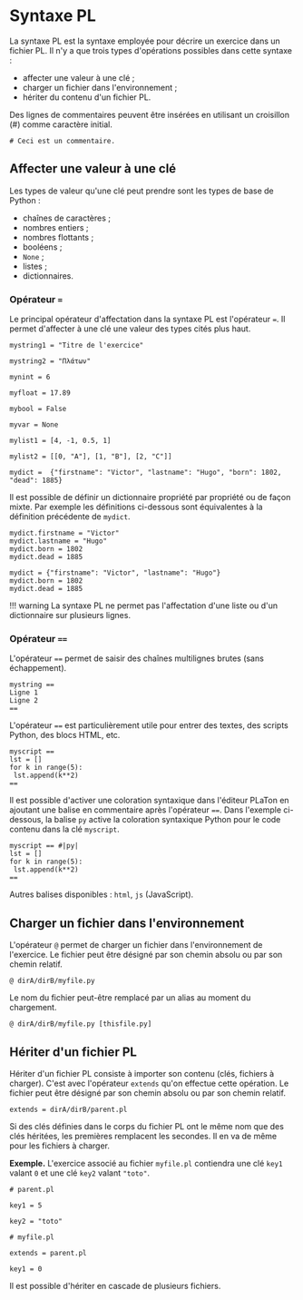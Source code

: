 # Syntaxe PL

La syntaxe PL est la syntaxe employée pour décrire un exercice dans un fichier PL. Il n'y a que trois types d'opérations possibles dans cette syntaxe :

  * affecter une valeur à une clé ;
  * charger un fichier dans l'environnement ;
  * hériter du contenu d'un fichier PL.
  
 Des lignes de commentaires peuvent être insérées en utilisant un croisillon (#) comme caractère initial.
 
```
# Ceci est un commentaire.
```

## Affecter une valeur à une clé

Les types de valeur qu'une clé peut prendre sont les types de base de Python :

  * chaînes de caractères ;
  * nombres entiers ;
  * nombres flottants ;
  * booléens ;
  * `None` ;
  * listes ;
  * dictionnaires.

### Opérateur `=`

Le principal opérateur d'affectation dans la syntaxe PL est l'opérateur `=`. Il permet d'affecter à une clé une valeur des types cités plus haut.

```
mystring1 = "Titre de l'exercice"

mystring2 = "Πλάτων"

mynint = 6

myfloat = 17.89

mybool = False

myvar = None

mylist1 = [4, -1, 0.5, 1]

mylist2 = [[0, "A"], [1, "B"], [2, "C"]]

mydict =  {"firstname": "Victor", "lastname": "Hugo", "born": 1802, "dead": 1885}
```

Il est possible de définir un dictionnaire propriété par propriété ou de façon mixte. Par exemple les définitions ci-dessous sont équivalentes à la définition précédente de `mydict`.

```
mydict.firstname = "Victor"
mydict.lastname = "Hugo"
mydict.born = 1802
mydict.dead = 1885
```

```
mydict = {"firstname": "Victor", "lastname": "Hugo"}
mydict.born = 1802
mydict.dead = 1885
```

!!! warning
    La syntaxe PL ne permet pas l'affectation d'une liste ou d'un dictionnaire sur plusieurs lignes.
  
### Opérateur `==`

L'opérateur `==` permet de saisir des chaînes multilignes brutes (sans échappement).

```
mystring ==
Ligne 1
Ligne 2
==
```

L'opérateur `==` est particulièrement utile pour entrer des textes, des scripts Python, des blocs HTML, etc.

```
myscript ==
lst = []
for k in range(5):
 lst.append(k**2)
==
```

Il est possible d'activer une coloration syntaxique dans l'éditeur PLaTon en ajoutant une balise en commentaire après l'opérateur `==`. Dans l'exemple ci-dessous, la balise `py` active la coloration syntaxique Python pour le code contenu dans la clé `myscript`.

```
myscript == #|py|
lst = []
for k in range(5):
 lst.append(k**2)
==
```

Autres balises disponibles : `html`, `js` (JavaScript).


## Charger un fichier dans l'environnement

L'opérateur `@` permet de charger un fichier dans l'environnement de l'exercice. Le fichier peut être désigné par son chemin absolu ou par son chemin relatif.

~~~
@ dirA/dirB/myfile.py
~~~

Le nom du fichier peut-être remplacé par un alias au moment du chargement.

~~~
@ dirA/dirB/myfile.py [thisfile.py]
~~~


## Hériter d'un fichier PL

Hériter d'un fichier PL consiste à importer son contenu (clés, fichiers à charger). C'est avec l'opérateur `extends` qu'on effectue cette opération. Le fichier peut être désigné par son chemin absolu ou par son chemin relatif.

~~~
extends = dirA/dirB/parent.pl 
~~~

Si des clés définies dans le corps du fichier PL ont le même nom que des clés héritées, les premières remplacent les secondes. Il en va de même pour les fichiers à charger.

**Exemple.** L'exercice associé au fichier `myfile.pl` contiendra une clé `key1` valant `0` et une clé `key2` valant `"toto"`.

```
# parent.pl

key1 = 5

key2 = "toto"
```
```
# myfile.pl

extends = parent.pl

key1 = 0
```

Il est possible d'hériter en cascade de plusieurs fichiers.

